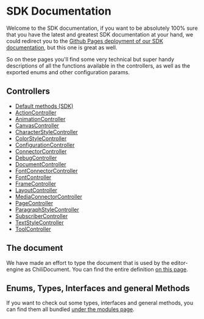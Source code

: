 # SDK Documentation

Welcome to the SDK documentation, if you want to be absolutely 100% sure that you have the latest and greatest SDK documentation at your hand, we could redirect you to the [Github Pages deployment of our SDK documentation](https://chili-publish.github.io/editor-sdk/index.html), but this one is great as well.

So on these pages you'll find some very technical but super handy descriptions of all the functions available in the controllers, as well as the exported enums and other configuration params.

## Controllers

-   [Default methods (SDK)](classes/index.SDK.html)
-   [ActionController](classes/controllers_ActionController.ActionController.html)
-   [AnimationController](classes/controllers_AnimationController.AnimationController.html)
-   [CanvasController](classes/controllers_CanvasController.CanvasController.html)
-   [CharacterStyleController](classes/controllers_CharacterStyleController.CharacterStyleController.html)
-   [ColorStyleController](classes/controllers_ColorStyleController.ColorStyleController.html)
-   [ConfigurationController](classes/controllers_ConfigurationController.ConfigurationController.html)
-   [ConnectorController](classes/controllers_ConnectorController.ConnectorController.html)
-   [DebugController](classes/controllers_DebugController.DebugController.html)
-   [DocumentController](classes/controllers_DocumentController.DocumentController.html)
-   [FontConnectorController](classes/controllers_FontConnectorController.FontConnectorController.html)
-   [FontController](classes/controllers_FontController.FontController.html)
-   [FrameController](classes/controllers_FrameController.FrameController.html)
-   [LayoutController](classes/controllers_LayoutController.LayoutController.html)
-   [MediaConnectorController](classes/controllers_MediaConnectorController.MediaConnectorController.html)
-   [PageController](classes/controllers_PageController.PageController.html)
-   [ParagraphStyleController](classes/controllers_ParagraphStyleController.ParagraphStyleController.html)
-   [SubscriberController](classes/controllers_SubscriberController.SubscriberController.html)
-   [TextStyleController](classes/controllers_TextStyleController.TextStyleController.html)
-   [ToolController](classes/controllers_ToolController.ToolController.html)

## The document

We have made an effort to type the document that is used by the editor-engine as ChiliDocument.
You can find the entire definition [on this page](interfaces/types_DocumentTypes.ChiliDocument.html).

## Enums, Types, Interfaces and general Methods

If you want to check out some types, interfaces and general methods, you can find them all bundled [under the modules page](modules).
